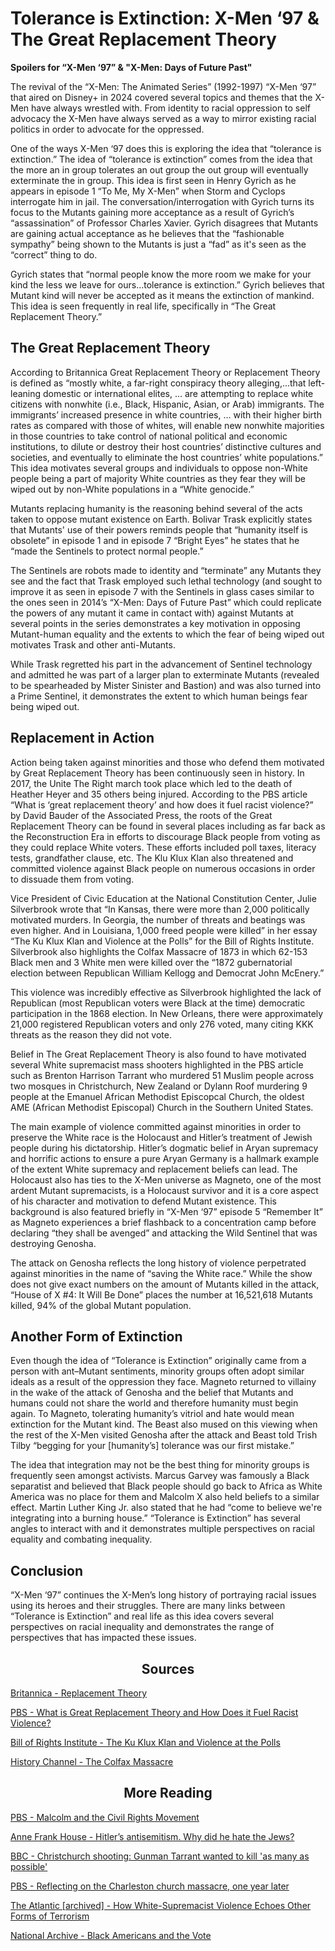 # Tolerance is Extinction: X-Men ‘97 & The Great Replacement Theory

<p style="font-weight: bold" >Spoilers for “X-Men ‘97” & "X-Men: Days of Future Past"</p>

The revival of the “X-Men: The Animated Series” (1992-1997) “X-Men ‘97” that aired on Disney+ in 2024 covered several topics and themes that the X-Men have always wrestled with. From identity to racial oppression to self advocacy the X-Men have always served as a way to mirror existing racial politics in order to advocate for the oppressed. 

One of the ways X-Men ‘97 does this is exploring the idea that “tolerance is extinction.” The idea of “tolerance is extinction” comes from the idea that the more an in group tolerates an out group the out group will eventually exterminate the in group. This idea is first seen in Henry Gyrich as he appears in episode 1 “To Me, My X-Men” when Storm and Cyclops interrogate him in jail. The conversation/interrogation with Gyrich turns its focus to the Mutants gaining more acceptance as a result of Gyrich’s “assassination” of Professor Charles Xavier. Gyrich disagrees that Mutants are gaining actual acceptance as he believes that the “fashionable sympathy” being shown to the Mutants is just a “fad” as it's seen as the “correct” thing to do. 

Gyrich states that “normal people know the more room we make for your kind the less we leave for ours…tolerance is extinction.” Gyrich believes that Mutant kind will never be accepted as it means the extinction of mankind. This idea is seen frequently in real life, specifically in “The Great Replacement Theory.” 

## The Great Replacement Theory

According to Britannica Great Replacement Theory or Replacement Theory is defined as “mostly white, a far-right conspiracy theory alleging,...that left-leaning domestic or international elites, … are attempting to replace white citizens with nonwhite (i.e., Black, Hispanic, Asian, or Arab) immigrants. The immigrants’ increased presence in white countries, … with their higher birth rates as compared with those of whites, will enable new nonwhite majorities in those countries to take control of national political and economic institutions, to dilute or destroy their host countries’ distinctive cultures and societies, and eventually to eliminate the host countries’ white populations.” This idea motivates several groups and individuals to oppose non-White people being a part of majority White countries as they fear they will be wiped out by non-White populations in a “White genocide.” 

Mutants replacing humanity is the reasoning behind several of the acts taken to oppose mutant existence on Earth. Bolivar Trask explicitly states that Mutants' use of their powers reminds people that “humanity itself is obsolete” in episode 1 and in episode 7 “Bright Eyes” he states that he “made the Sentinels to protect normal people.” 

The Sentinels are robots made to identity and “terminate” any Mutants they see and the fact that Trask employed such lethal technology (and sought to improve it as seen in episode 7 with the Sentinels in glass cases similar to the ones seen in 2014’s “X-Men: Days of Future Past” which could replicate the powers of any mutant it came in contact with) against Mutants at several points in the series demonstrates a key motivation in opposing Mutant-human equality and the extents to which the fear of being wiped out motivates Trask and other anti-Mutants. 

While Trask regretted his part in the advancement of Sentinel technology and admitted he was part of a larger plan to exterminate Mutants (revealed to be spearheaded by Mister Sinister and Bastion) and was also turned into a Prime Sentinel, it demonstrates the extent to which human beings fear being wiped out. 

## Replacement in Action

Action being taken against minorities and those who defend them motivated by Great Replacement Theory has been continuously seen in history. In 2017, the Unite The Right march took place which led to the death of Heather Heyer and 35 others being injured. According to the PBS article “What is ‘great replacement theory’ and how does it fuel racist violence?” by David Bauder of the Associated Press, the roots of the Great Replacement Theory can be found in several places including as far back as the Reconstruction Era in efforts to discourage Black people from voting as they could replace White voters. These efforts included poll taxes, literacy tests, grandfather clause, etc. The Klu Klux Klan also threatened and committed violence against Black people on numerous occasions in order to dissuade them from voting. 

Vice President of Civic Education at the National Constitution Center, Julie Silverbrook wrote that “In Kansas, there were more than 2,000 politically motivated murders. In Georgia, the number of threats and beatings was even higher. And in Louisiana, 1,000 freed people were killed” in her essay “The Ku Klux Klan and Violence at the Polls” for the Bill of Rights Institute. Silverbrook also highlights the Colfax Massacre of 1873 in which 62-153 Black men and 3 White men were killed over the “1872 gubernatorial election between Republican William Kellogg and Democrat John McEnery.” 

This violence was incredibly effective as Silverbrook highlighted the lack of Republican (most Republican voters were Black at the time) democratic participation in the 1868 election. In New Orleans, there were approximately 21,000 registered Republican voters and only 276 voted, many citing KKK threats as the reason they did not vote. 

Belief in The Great Replacement Theory is also found to have motivated several White supremacist mass shooters highlighted in the PBS article such as Brenton Harrison Tarrant who murdered 51 Muslim people across two mosques in Christchurch, New Zealand or Dylann Roof murdering 9 people at the Emanuel African Methodist Episcopcal Church, the oldest AME (African Methodist Episcopal) Church in the Southern United States. 

The main example of violence committed against minorities in order to preserve the White race is the Holocaust and Hitler’s treatment of Jewish people during his dictatorship. Hitler’s dogmatic belief in Aryan supremacy and horrific actions to ensure a pure Aryan Germany is a hallmark example of the extent White supremacy and replacement beliefs can lead. The Holocaust also has ties to the X-Men universe as Magneto, one of the most ardent Mutant supremacists, is a Holocaust survivor and it is a core aspect of his character and motivation to defend Mutant existence. This background is also featured briefly in “X-Men ‘97” episode 5 “Remember It” as Magneto experiences a brief flashback to a concentration camp before declaring “they shall be avenged” and attacking the Wild Sentinel that was destroying Genosha. 

The attack on Genosha reflects the long history of violence perpetrated against minorities in the name of “saving the White race.” While the show does not give exact numbers on the amount of Mutants killed in the attack, “House of X #4: It Will Be Done” places the number at 16,521,618 Mutants killed, 94% of the global Mutant population. 

## Another Form of Extinction

Even though the idea of “Tolerance is Extinction” originally came from a person with ant–Mutant sentiments, minority groups often adopt similar ideals as a result of the oppression they face. Magneto returned to villainy in the wake of the attack of Genosha and the belief that Mutants and humans could not share the world and therefore humanity must begin again. To Magneto, tolerating humanity’s vitriol and hate would mean extinction for the Mutant kind. The Beast also mused on this viewing when the rest of the X-Men visited Genosha after the attack and Beast told Trish Tilby “begging for your [humanity’s] tolerance was our first mistake.” 

The idea that integration may not be the best thing for minority groups is frequently seen amongst activists. Marcus Garvey was famously a Black separatist and believed that Black people should go back to Africa as White America was no place for them and Malcolm X also held beliefs to a similar effect. Martin Luther King Jr. also stated that he had “come to believe we're integrating into a burning house.” “Tolerance is Extinction” has several angles to interact with and it demonstrates multiple perspectives on racial equality and combating inequality.  


## Conclusion 

“X-Men ‘97” continues the X-Men’s long history of portraying racial issues using its heroes and their struggles. There are many links between “Tolerance is Extinction” and real life as this idea covers several perspectives on racial inequality and demonstrates the range of perspectives that has impacted these issues.

<h2 style="text-align: center">Sources</h2>

<a href="https://www.britannica.com/topic/replacement-theory">Britannica - Replacement Theory</a>

<a href="https://www.pbs.org/newshour/politics/what-is-great-replacement-theory-and-how-does-it-fuel-racist-violence">PBS - What is Great Replacement Theory and How Does it Fuel Racist Violence?

<a href="https://billofrightsinstitute.org/essays/the-ku-klux-klan-and-violence-at-the-polls">Bill of Rights Institute - The Ku Klux Klan and Violence at the Polls</a>

<a href="https://www.history.com/this-day-in-history/colfax-massacre-louisiana">History Channel - The Colfax Massacre</a>

<h2 style="text-align: center">More Reading</h2>

<a href="https://www.pbs.org/wgbh/americanexperience/features/malcolmx-and-civil-rights-movement/#:~:text=Malcolm%20rejected%20integration%20with%20white,a%20means%20of%20attaining%20it.">PBS - Malcolm and the Civil Rights Movement</a>

<a href="https://www.annefrank.org/en/anne-frank/go-in-depth/why-did-hitler-hate-jews/">Anne Frank House - Hitler’s antisemitism. Why did he hate the Jews?</a>

<a href="https://www.bbc.com/news/world-asia-53861456">BBC - Christchurch shooting: Gunman Tarrant wanted to kill 'as many as possible'</a>

<a href="https://www.pbs.org/newshour/show/reflecting-on-the-charleston-church-massacre-one-year-later">PBS - Reflecting on the Charleston church massacre, one year later</a>

<a href="https://archive.is/zT9Sj#selection-1443.113-1443.139
">The Atlantic [archived] - How White-Supremacist Violence Echoes Other Forms of Terrorism</a>

<a href="https://www.archives.gov/research/african-americans/vote
">National Archive - Black Americans and the Vote</a>
